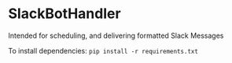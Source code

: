 # SlackBotHandler
Intended for scheduling, and delivering formatted Slack Messages

To install dependencies:
`pip install -r requirements.txt`